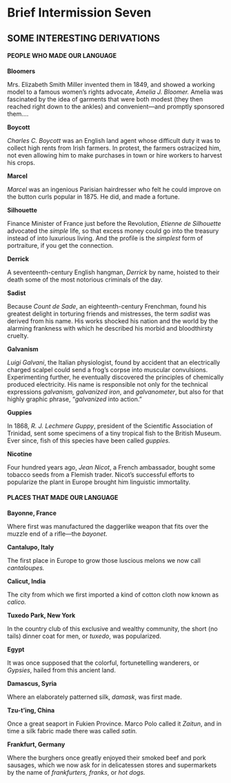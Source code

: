 # Brief Intermission Seven

## SOME INTERESTING DERIVATIONS

#### PEOPLE WHO MADE OUR LANGUAGE

**Bloomers**

Mrs. Elizabeth Smith Miller invented them in 1849, and showed a working model to a famous women’s rights advocate, _Amelia J. Bloomer._ Amelia was fascinated by the idea of garments that were both modest (they then reached right down to the ankles) and convenient—and promptly sponsored them.…

**Boycott**

_Charles C. Boycott_ was an English land agent whose difficult duty it was to collect high rents from Irish farmers. In protest, the farmers ostracized him, not even allowing him to make purchases in town or hire workers to harvest his crops.

**Marcel**

_Marcel_ was an ingenious Parisian hairdresser who felt he could improve on the button curls popular in 1875. He did, and made a fortune.

**Silhouette**

Finance Minister of France just before the Revolution, _Etienne de Silhouette_ advocated the _simple_ life, so that excess money could go into the treasury instead of into luxurious living. And the profile is the _simplest_ form of portraiture, if you get the connection.

**Derrick**

A seventeenth-century English hangman, _Derrick_ by name, hoisted to their death some of the most notorious criminals of the day.

**Sadist**

Because _Count de Sade_, an eighteenth-century Frenchman, found his greatest delight in torturing friends and mistresses, the term _sadist_ was derived from his name. His works shocked his nation and the world by the alarming frankness with which he described his morbid and bloodthirsty cruelty.

**Galvanism**

_Luigi Galvani_, the Italian physiologist, found by accident that an electrically charged scalpel could send a frog’s corpse into muscular convulsions. Experimenting further, he eventually discovered the principles of chemically produced electricity. His name is responsible not only for the technical expressions _galvanism, galvanized iron_, and _galvanometer_, but also for that highly graphic phrase, “_galvanized_ into action.”

**Guppies**

In 1868, _R. J. Lechmere Guppy_, president of the Scientific Association of Trinidad, sent some specimens of a tiny tropical fish to the British Museum. Ever since, fish of this species have been called _guppies._

**Nicotine**

Four hundred years ago, _Jean Nicot_, a French ambassador, bought some tobacco seeds from a Flemish trader. Nicot’s successful efforts to popularize the plant in Europe brought him linguistic immortality.

#### PLACES THAT MADE OUR LANGUAGE

**Bayonne, France**

Where first was manufactured the daggerlike weapon that fits over the muzzle end of a rifle—the _bayonet._

**Cantalupo, Italy**

The first place in Europe to grow those luscious melons we now call _cantaloupes._

**Calicut, India**

The city from which we first imported a kind of cotton cloth now known as _calico._

**Tuxedo Park, New York**

In the country club of this exclusive and wealthy community, the short (no tails) dinner coat for men, or _tuxedo_, was popularized.

**Egypt**

It was once supposed that the colorful, fortunetelling wanderers, or _Gypsies_, hailed from this ancient land.

**Damascus, Syria**

Where an elaborately patterned silk, _damask_, was first made.

**Tzu-t’ing, China**

Once a great seaport in Fukien Province. Marco Polo called it _Zaitun_, and in time a silk fabric made there was called _satin._

**Frankfurt, Germany**

Where the burghers once greatly enjoyed their smoked beef and pork sausages, which we now ask for in delicatessen stores and supermarkets by the name of _frankfurters, franks_, or _hot dogs._
